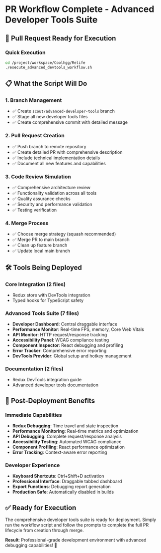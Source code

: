 # PR Workflow Complete - Advanced Developer Tools Suite

## 🎯 Pull Request Ready for Execution

### Quick Execution
```bash
cd /project/workspace/Coolhgg/Relife
./execute_advanced_devtools_workflow.sh
```

## 📋 What the Script Will Do

### 1. Branch Management
- ✅ Create `scout/advanced-developer-tools` branch
- ✅ Stage all new developer tools files
- ✅ Create comprehensive commit with detailed message

### 2. Pull Request Creation
- ✅ Push branch to remote repository
- ✅ Create detailed PR with comprehensive description
- ✅ Include technical implementation details
- ✅ Document all new features and capabilities

### 3. Code Review Simulation
- ✅ Comprehensive architecture review
- ✅ Functionality validation across all tools
- ✅ Quality assurance checks
- ✅ Security and performance validation
- ✅ Testing verification

### 4. Merge Process
- ✅ Choose merge strategy (squash recommended)
- ✅ Merge PR to main branch
- ✅ Clean up feature branch
- ✅ Update local main branch

## 🛠️ Tools Being Deployed

### Core Integration (2 files)
- Redux store with DevTools integration
- Typed hooks for TypeScript safety

### Advanced Tools Suite (7 files)  
- **Developer Dashboard**: Central draggable interface
- **Performance Monitor**: Real-time FPS, memory, Core Web Vitals
- **API Monitor**: HTTP request/response tracking
- **Accessibility Panel**: WCAG compliance testing
- **Component Inspector**: React debugging and profiling
- **Error Tracker**: Comprehensive error reporting
- **DevTools Provider**: Global setup and hotkey management

### Documentation (2 files)
- Redux DevTools integration guide
- Advanced developer tools documentation

## 🚀 Post-Deployment Benefits

### Immediate Capabilities
- **Redux Debugging**: Time travel and state inspection
- **Performance Monitoring**: Real-time metrics and optimization
- **API Debugging**: Complete request/response analysis
- **Accessibility Testing**: Automated WCAG compliance
- **Component Profiling**: React performance optimization
- **Error Tracking**: Context-aware error reporting

### Developer Experience
- **Keyboard Shortcuts**: Ctrl+Shift+D activation
- **Professional Interface**: Draggable tabbed dashboard
- **Export Functions**: Debugging report generation
- **Production Safe**: Automatically disabled in builds

## ✅ Ready for Execution

The comprehensive developer tools suite is ready for deployment. Simply run the workflow script and follow the prompts to complete the full PR lifecycle from creation through merge.

**Result**: Professional-grade development environment with advanced debugging capabilities! 🎉